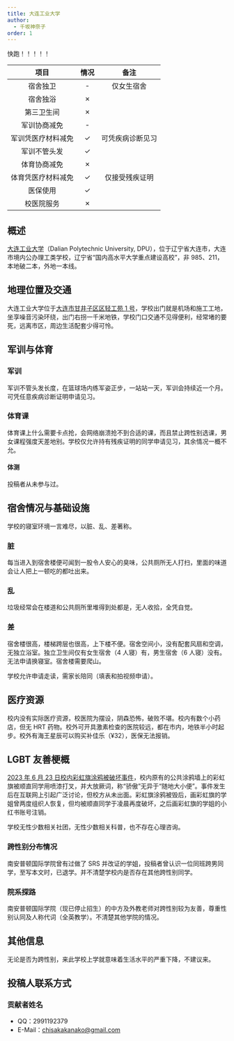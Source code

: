 ```yaml
---
title: 大连工业大学
author:
  - 千坂神奈子
order: 1
---
```


快跑！！！！！

|        项目        | 情况 |       备注       |
| :----------------: | :--: | :--------------: |
|      宿舍独卫      |  -   |    仅女生宿舍    |
|      宿舍独浴      |  ✗   |                  |
|     第三卫生间     |  ✗   |                  |
|    军训协商减免    |  -   |                  |
| 军训凭医疗材料减免 |  ✓   | 可凭疾病诊断见习 |
|    军训不管头发    |  ✓   |                  |
|    体育协商减免    |  ✗   |                  |
| 体育凭医疗材料减免 |  ✓   |  仅接受残疾证明  |
|      医保使用      |  ✓   |                  |
|     校医院服务     |  ✗   |                  |

## 概述

[大连工业大学](https://www.dlpu.edu.cn)（Dalian Polytechnic University, DPU），位于辽宁省大连市，大连市境内公办理工类学校，辽宁省“国内高水平大学重点建设高校”，非 985、211，本地破二本，外地一本线。

## 地理位置及交通

大连工业大学位于[大连市甘井子区区轻工苑 1 号](https://www.amap.com/place/B019B08H14)，学校出门就是机场和施工工地，坐享噪音污染环绕，出门右拐一千米地铁，学校门口交通不见得便利，经常堵的要死，远离市区，周边生活配套少得可怜。

## 军训与体育

### 军训

军训不管头发长度，在篮球场内练军姿正步，一站站一天，军训会持续近一个月。可凭任意疾病诊断证明申请见习。

### 体育课

体育课上什么需要卡点抢，会网络崩溃抢不到合适的课，而且禁止跨性别选课，男女课程强度天差地别。学校仅允许持有残疾证明的同学申请见习，其余情况一概不允。

#### 体测

投稿者从未参与过。

## 宿舍情况与基础设施

学校的寝室环境一言难尽，以脏、乱、差著称。

### 脏

每当进入到宿舍楼便可闻到一股令人安心的臭味，公共厕所无人打扫，里面的味道会让人把上一顿吃的都吐出来。

### 乱

垃圾经常会在楼道和公共厕所里堆得到处都是，无人收拾，全凭自觉。

### 差

宿舍楼很高，楼梯跨层也很高，上下楼不便。宿舍空间小，没有配套风扇和空调，无独立浴室。独立卫生间仅有女生宿舍（4 人寝）有，男生宿舍（6 人寝）没有。无法申请换寝室。宿舍楼需要爬山。

学校允许申请走读，需家长陪同（填表和拍视频申请）。

## 医疗资源

校内没有实际医疗资源，校医院为摆设，阴森恐怖，破败不堪。校内有数个小药店，但无 HRT 药物。校外可开具激素检查的医院较远，都在市内，地铁半小时起步。校外有海王星辰可以购买补佳乐（¥32），医保无法报销。

## LGBT 友善梗概

[2023 年 6 月 23 日校内彩虹旗涂鸦被破坏事件](https://twitter.com/whyyoutouzhele/status/1672239070146117636)，校内原有的公共涂鸦墙上的彩虹旗被顺直同学用喷漆打叉，并大放厥词，称“骄傲”无异于“随地大小便”。事件发生后在互联网上引起广泛讨论，但校方从未出面。彩虹旗涂鸦被毁后，画彩虹旗的学姐曾两度组织人恢复，但均被顺直同学于凌晨再度破坏，之后画彩虹旗的学姐的小红书账号注销。

学校无性少数相关社团，无性少数相关科普，也不存在心理咨询。

### 跨性别分布情况

南安普顿国际学院曾有过做了 SRS 并改证的学姐，投稿者曾认识一位同班跨男同学，至写本文时，已退学。并不清楚学校内是否存在其他跨性别同学。

### 院系探路

南安普顿国际学院（现已停止招生）的中方及外教老师对跨性别较为友善，尊重性别认同及人称代词（全英教学）。不清楚其他学院的情况。

## 其他信息

无论是否为跨性别，来此学校上学就意味着生活水平的严重下降，不建议来。

## 投稿人联系方式

### 贡献者姓名

- QQ：2991192379
- E-Mail：<chisakakanako@gmail.com>
